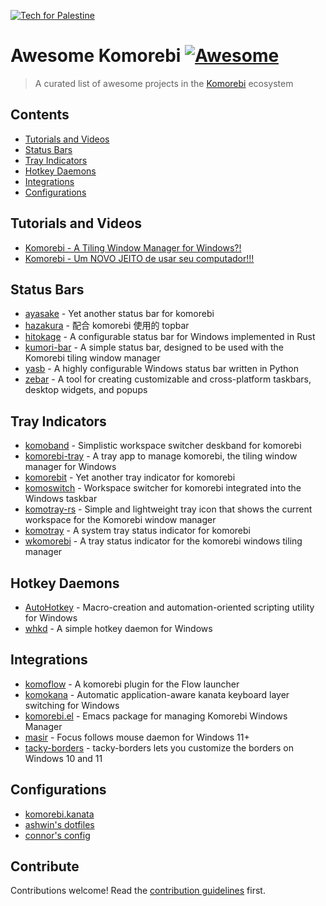 <p>
  <a href="https://techforpalestine.org/learn-more">
    <img alt="Tech for Palestine" src="https://badge.techforpalestine.org/default">
  </a>
</p>

# Awesome Komorebi [![Awesome](https://awesome.re/badge.svg)](https://awesome.re)

> A curated list of awesome projects in the [Komorebi](https://github.com/LGUG2Z/komorebi) ecosystem

## Contents

- [Tutorials and Videos](#tutorials-and-videos)
- [Status Bars](#status-bars)
- [Tray Indicators](#tray-indicators)
- [Hotkey Daemons](#hotkey-daemons)
- [Integrations](#integrations)
- [Configurations](#configurations)

## Tutorials and Videos

- [Komorebi - A Tiling Window Manager for Windows?!](https://www.youtube.com/watch?v=0LCbS_gm0RA)
- [Komorebi - Um NOVO JEITO de usar seu computador!!!](https://www.youtube.com/watch?v=vHB4yko1skc)

## Status Bars

- [ayasake](https://github.com/satler-git/asayake) - Yet another status bar for komorebi
- [hazakura](https://github.com/Asterecho/hazakura) - 配合 komorebi 使用的 topbar
- [hitokage](https://github.com/codyduong/hitokage) - A configurable status bar for Windows implemented in Rust
- [kumori-bar](https://github.com/oplehtinen/kumori-bar) - A simple status bar, designed to be used with the Komorebi tiling window manager
- [yasb](https://github.com/amnweb/yasb) - A highly configurable Windows status bar written in Python
- [zebar](https://github.com/glzr-io/zebar) - A tool for creating customizable and cross-platform taskbars, desktop widgets, and popups

## Tray Indicators

- [komoband](https://github.com/Cynosphere/komoband) - Simplistic workspace switcher deskband for komorebi
- [komorebi-tray](https://github.com/starise/komorebi-tray) - A tray app to manage komorebi, the tiling window manager for Windows
- [komorebit](https://github.com/obolenski/komorebit) - Yet another tray indicator for komorebi
- [komoswitch](https://github.com/sashaboy779/KomoSwitch) - Workspace switcher for komorebi integrated into the Windows taskbar
- [komotray-rs](https://github.com/joshprk/komotray) - Simple and lightweight tray icon that shows the current workspace for the Komorebi window manager
- [komotray](https://github.com/urob/komotray) - A system tray status indicator for komorebi
- [wkomorebi](https://github.com/vicyan1611/wkomorebi) - A tray status indicator for the komorebi windows tiling manager

## Hotkey Daemons

- [AutoHotkey](https://github.com/AutoHotkey/AutoHotkey) - Macro-creation and automation-oriented scripting utility for Windows
- [whkd](https://github.com/LGUG2Z/whkd) - A simple hotkey daemon for Windows

## Integrations

- [komoflow](https://github.com/pro470/Flow.Launcher.Plugin.komoflow) - A komorebi plugin for the Flow launcher
- [komokana](https://github.com/LGUG2Z/komokana) - Automatic application-aware kanata keyboard layer switching for Windows
- [komorebi.el](https://github.com/eraschle/komorebi.el) - Emacs package for managing Komorebi Windows Manager
- [masir](https://github.com/LGUG2Z/masir) - Focus follows mouse daemon for Windows 11+
- [tacky-borders](https://github.com/lukeyou05/tacky-borders) - tacky-borders lets you customize the borders on Windows 10 and 11

## Configurations

- [komorebi.kanata](https://github.com/pro470/komorebi.kanata)
- [ashwin's dotfiles](https://github.com/ashwinjadhav818/dotfiles)
- [connor's config](https://github.com/ConnorSweeneyDev/.config)

## Contribute

Contributions welcome! Read the [contribution guidelines](contributing.md) first.
